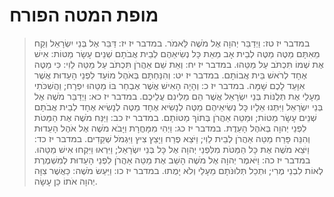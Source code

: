 # מופת המטה הפורח

> במדבר יז טז: וַיְדַבֵּר יְהוָה אֶל מֹשֶׁה לֵּאמֹר.
> במדבר יז יז: דַּבֵּר אֶל בְּנֵי יִשְׂרָאֵל וְקַח מֵאִתָּם מַטֶּה מַטֶּה לְבֵית אָב מֵאֵת כָּל נְשִׂיאֵהֶם לְבֵית אֲבֹתָם שְׁנֵים עָשָׂר מַטּוֹת:  אִישׁ אֶת שְׁמוֹ תִּכְתֹּב עַל מַטֵּהוּ.
> במדבר יז יח: וְאֵת שֵׁם אַהֲרֹן תִּכְתֹּב עַל מַטֵּה לֵוִי:  כִּי מַטֶּה אֶחָד לְרֹאשׁ בֵּית אֲבוֹתָם.
> במדבר יז יט: וְהִנַּחְתָּם בְּאֹהֶל מוֹעֵד לִפְנֵי הָעֵדוּת אֲשֶׁר אִוָּעֵד לָכֶם שָׁמָּה.
> במדבר יז כ: וְהָיָה הָאִישׁ אֲשֶׁר אֶבְחַר בּוֹ מַטֵּהוּ יִפְרָח; וַהֲשִׁכֹּתִי מֵעָלַי אֶת תְּלֻנּוֹת בְּנֵי יִשְׂרָאֵל אֲשֶׁר הֵם מַלִּינִם עֲלֵיכֶם.
> במדבר יז כא: וַיְדַבֵּר מֹשֶׁה אֶל בְּנֵי יִשְׂרָאֵל וַיִּתְּנוּ אֵלָיו כָּל נְשִׂיאֵיהֶם מַטֶּה לְנָשִׂיא אֶחָד מַטֶּה לְנָשִׂיא אֶחָד לְבֵית אֲבֹתָם שְׁנֵים עָשָׂר מַטּוֹת; וּמַטֵּה אַהֲרֹן בְּתוֹךְ מַטּוֹתָם.
> במדבר יז כב: וַיַּנַּח מֹשֶׁה אֶת הַמַּטֹּת לִפְנֵי יְהוָה בְּאֹהֶל הָעֵדֻת.
> במדבר יז כג: וַיְהִי מִמָּחֳרָת וַיָּבֹא מֹשֶׁה אֶל אֹהֶל הָעֵדוּת וְהִנֵּה פָּרַח מַטֵּה אַהֲרֹן לְבֵית לֵוִי; וַיֹּצֵא פֶרַח וַיָּצֵץ צִיץ וַיִּגְמֹל שְׁקֵדִים.
> במדבר יז כד: וַיֹּצֵא מֹשֶׁה אֶת כָּל הַמַּטֹּת מִלִּפְנֵי יְהוָה אֶל כָּל בְּנֵי יִשְׂרָאֵל; וַיִּרְאוּ וַיִּקְחוּ אִישׁ מַטֵּהוּ.
> במדבר יז כה: וַיֹּאמֶר יְהוָה אֶל מֹשֶׁה הָשֵׁב אֶת מַטֵּה אַהֲרֹן לִפְנֵי הָעֵדוּת לְמִשְׁמֶרֶת לְאוֹת לִבְנֵי מֶרִי; וּתְכַל תְּלוּנֹּתָם מֵעָלַי וְלֹא יָמֻתוּ.
> במדבר יז כו: וַיַּעַשׂ מֹשֶׁה:  כַּאֲשֶׁר צִוָּה יְהוָה אֹתוֹ כֵּן עָשָׂה. 
 

